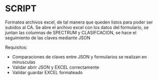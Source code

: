 # SCRIPT

Formatea archivos excel, de tal manera que queden listos para poder ser subidos al CA. Se abre el archivo excel con los datos del formulario, se juntan las columnas de SPECTRUM y CLASIFCACION, se hace el seguimiento de las claves mediante JSON

Requisitos:
- Comparaciones de claves entre JSON y formularios se realizan en minusculas
- Validar abrir JSON y EXCEL correctamente
- Validar guardar EXCEL formateado